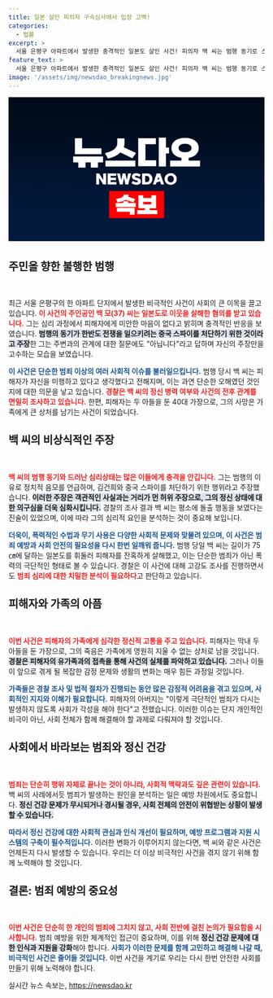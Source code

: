 ```yaml
---
title: 일본 살인 피의자 구속심사에서 입장 고백!
categories:
  - 법률
excerpt: >
  서울 은평구 아파트에서 발생한 충격적인 일본도 살인 사건! 피의자 백 씨는 범행 동기로 스파이 음모를 주장하며 미안하다고 하지 않았습니다. 피해자는 가족을 둔 40대 가장으로, 경찰은 정신 병력 여부를 조사 중입니다. 진실은 무엇인가? 클릭해서 더욱 자세한 내용을 확인하세요!
feature_text: >
  서울 은평구 아파트에서 발생한 충격적인 일본도 살인 사건! 피의자 백 씨는 범행 동기로 스파이 음모를 주장하며 미안하다고 하지 않았습니다. 피해자는 가족을 둔 40대 가장으로, 경찰은 정신 병력 여부를 조사 중입니다. 진실은 무엇인가? 클릭해서 더욱 자세한 내용을 확인하세요!
image: '/assets/img/newsdao_breakingnews.jpg'
---
```


<p><img src="/assets/img/newsdao_breakingnews.jpg" alt="ontimetimes 속보" /></p>

<h2 data-ke-size="size26">주민을 향한 불행한 범행</h2>

<p data-ke-size="size16">&nbsp;</p> 

<p data-ke-size="size16">최근 서울 은평구의 한 아파트 단지에서 발생한 비극적인 사건이 사회의 큰 이목을 끌고 있습니다. <b><span style="color: #ee2323;">이 사건의 주인공인 백 모(37) 씨는 일본도로 이웃을 살해한 혐의를 받고 있습니다.</span></b> 그는 심리 과정에서 피해자에게 미안한 마음이 없다고 밝히며 충격적인 반응을 보였습니다. <b><span style="background-color: #21538527;">범행의 동기가 한반도 전쟁을 일으키려는 중국 스파이를 처단하기 위한 것이라고 주장</span></b>한 그는 주변과의 관계에 대한 질문에도 "아닙니다"라고 답하며 자신의 주장만을 고수하는 모습을 보였습니다.</p>

<p data-ke-size="size16"><b><span style="color: #1a5490;">이 사건은 단순한 범죄 이상의 여러 사회적 이슈를 불러일으킵니다.</span></b> 범행 당시 백 씨는 피해자가 자신을 미행하고 있다고 생각했다고 전해지며, 이는 과연 단순한 오해였던 것인지에 대한 의문을 낳고 있습니다. <b><span style="color: #ee2323;">경찰은 백 씨의 정신 병력 여부와 사건의 전후 관계를 면밀히 조사하고 있습니다.</span></b> 한편, 피해자는 두 아들을 둔 40대 가장으로, 그의 사망은 가족에게 큰 상처를 남기는 사건이 되었습니다.</p>

<h2 data-ke-size="size26">백 씨의 비상식적인 주장</h2>

<p data-ke-size="size16">&nbsp;</p> 

<p data-ke-size="size16"><b><span style="color: #ee2323;">백 씨의 범행 동기와 드러난 심리상태는 많은 이들에게 충격을 안깁니다.</span></b> 그는 범행의 이유로 정치적 음모를 언급하며, 김건희와 중국 스파이를 처단하기 위한 행위라고 주장했습니다. <b><span style="background-color: #21538527;">이러한 주장은 객관적인 사실과는 거리가 먼 허위 주장으로, 그의 정신 상태에 대한 의구심을 더욱 심화시킵니다.</span></b> 경찰의 조사 결과 백 씨는 평소에 돌출 행동을 보였다는 진술이 있었으며, 이에 따라 그의 심리적 요인을 분석하는 것이 중요해 보입니다.</p>

<p data-ke-size="size16"><b><span style="color: #1a5490;">더욱이, 폭력적인 수법과 무기 사용은 다양한 사회적 문제와 맞물려 있으며, 이 사건은 범죄 예방과 사회 안전의 필요성을 다시 한번 일깨워 줍니다.</span></b> 범행 당일 백 씨는 길이가 75㎝에 달하는 일본도를 휘둘러 피해자를 잔혹하게 살해했고, 이는 단순한 범죄가 아닌 폭력의 극단적인 형태로 볼 수 있습니다. 경찰은 이 사건에 대해 고강도 조사를 진행하면서도 <b><span style="color: #ee2323;">범죄 심리에 대한 치밀한 분석이 필요하다</span></b>고 판단하고 있습니다.</p>

<h2 data-ke-size="size26">피해자와 가족의 아픔</h2>

<p data-ke-size="size16">&nbsp;</p> 

<p data-ke-size="size16"><b><span style="color: #ee2323;">이번 사건은 피해자의 가족에게 심각한 정신적 고통을 주고 있습니다.</span></b> 피해자는 막내 두 아들을 둔 가장으로, 그의 죽음은 가족에게 영원히 지울 수 없는 상처로 남을 것입니다. <b><span style="background-color: #21538527;">경찰은 피해자의 유가족과의 접촉을 통해 사건의 실체를 파악하고 있습니다.</span></b> 그러나 이들이 앞으로 겪게 될 복잡한 감정 문제와 생활의 변화는 매우 힘든 과정일 것입니다.</p>

<p data-ke-size="size16"><b><span style="color: #1a5490;">가족들은 경찰 조사 및 법적 절차가 진행되는 동안 많은 감정적 어려움을 겪고 있으며, 사회적인 지지와 이해가 필요합니다.</span></b> 피해자의 아버지는 "이렇게 극단적인 범죄가 다시는 발생하지 않도록 사회가 각성을 해야 한다"고 전했습니다. 이러한 이슈는 단지 개인적인 비극이 아닌, 사회 전체가 함께 해결해야 할 과제로 다뤄져야 할 것입니다.</p>

<h2 data-ke-size="size26">사회에서 바라보는 범죄와 정신 건강</h2>

<p data-ke-size="size16">&nbsp;</p> 

<p data-ke-size="size16"><b><span style="color: #ee2323;">범죄는 단순히 행위 자체로 끝나는 것이 아니라, 사회적 맥락과도 깊은 관련이 있습니다.</span></b> 백 씨의 사례에서듯 범죄가 발생하는 원인을 분석하는 일은 예방 차원에서도 중요합니다. <b><span style="background-color: #21538527;">정신 건강 문제가 무시되거나 경시될 경우, 사회 전체의 안전이 위협받는 상황이 발생할 수 있습니다.</span></b></p>

<p data-ke-size="size16"><b><span style="color: #1a5490;">따라서 정신 건강에 대한 사회적 관심과 인식 개선이 필요하며, <b>예방 프로그램</b>과 <b>지원 시스템</b>의 구축이 필수적입니다.</b></span></b> 이러한 변화가 이루어지지 않는다면, 백 씨와 같은 사건은 언제든지 다시 발생할 수 있습니다. 우리는 더 이상 비극적인 사건을 겪지 않기 위해 함께 노력해야 할 것입니다.</p>

<h2 data-ke-size="size26">결론: 범죄 예방의 중요성</h2>

<p data-ke-size="size16">&nbsp;</p> 

<p data-ke-size="size16"><b><span style="color: #ee2323;">이번 사건은 단순히 한 개인의 범죄에 그치지 않고, 사회 전반에 걸친 논의가 필요함을 시사합니다.</span></b> 범죄 예방을 위한 체계적인 접근이 중요하며, 이를 위해 <b><span style="background-color: #21538527;">정신 건강 문제에 대한 인식과 지원을 강화</span></b>해야 합니다. <b><span style="color: #1a5490;">사회가 이러한 문제를 함께 고민하고 해결해 나갈 때, 비극적인 사건은 줄어들 것입니다.</span></b> 이번 사건을 계기로 우리는 다시 한번 안전한 사회를 만들기 위해 노력해야 합니다.</p>
실시간 뉴스 속보는, <a href="https://newsdao.kr" rel="dofollow">https://newsdao.kr</a>


